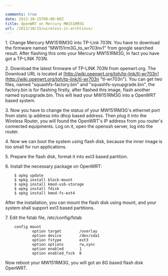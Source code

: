```yaml
---

comments: true
date: 2013-10-15T00:00:00Z
title: OpenWRT on Mercury MW151RM3G
url: /2013/10/15/wireless-in-archlinux/
---
```


1\. Change Mercury MW151RM3G into TP-Link 703N. You have to download the firmware named "MW151rm3G_to_wr703nv1" from google searched result. After flashing this onto your Mercury MW151RM3G, In fact you have got a TP-LINK 703N.   

2\. Download the latest firmware of TP-LINK 703N from openwrt.org. The Download URL is located at [http://wiki.openwrt.org/toh/tp-link/tl-wr703n](http://wiki.openwrt.org/toh/tp-link/tl-wr703n "tl-wr703n"). You can get two files, named "squashfs-factory.bin" and "squashfs-sysupgrade.bin", the factory.bin is for flashing firstly, after flashed this image, flash another named sysupgrade.bin. This will lead your MW151RM3G into a OpenWRT based system.  

3\. Now you have to change the status of your MW151RM3G's ethernet port from static ip address into dhcp based address. Then plug it into the Wireless Router, you will found the OpenWRT's IP address from you router's connected equipments. Log on it, open the openssh server, log into the router.  

4\. Now we can boot the system using flash disk, because the inner image is too small for run applications.  

5\. Prepare the flash disk, format it into ext3 based partition.  

6\. Install the necessary package on OpenWRT:

```
	$ opkg update
	$ opkg install block-mount
	$ opkg install kmod-usb-storage 
	$ opkg install fdisk
	$ opkg install kmod-fs-ext4
```

After the installation, you can mount the flash disk using mount, and your system shall support ext3 based partitions. 

7\. Edit the fstab file, /etc/config/fstab

```
	config mount
	        option target        /overlay
	        option device        /dev/sda1
	        option fstype        ext3
	        option options       rw,sync
	        option enabled       1
	        option enabled_fsck  0
```

Now reboot your MW151RM3G, you will got an 8G based flash disk OpenWRT.

